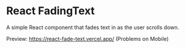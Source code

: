 # React FadingText

A simple React component that fades text in as the user scrolls down.

Preview: https://react-fade-text.vercel.app/ (Problems on Mobile)
